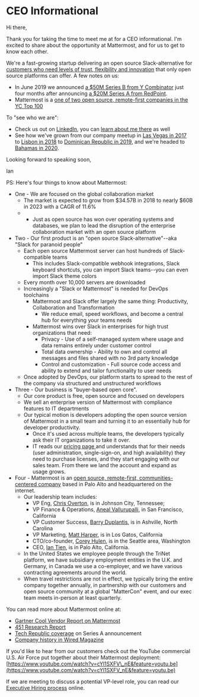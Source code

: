 # CEO Informational

Hi there,

Thank you for taking the time to meet me at for a CEO informational. I'm excited to share about the opportunity at Mattermost, and for us to get to know each other.

We're a fast-growing startup delivering an open source Slack-alternative for [customers who need levels of trust, flexibility and innovation](https://mattermost.com/customers/) that only open source platforms can offer. A few notes on us: 

* In June 2019 we announced [a $50M Series B from Y Combinator](https://www.linkedin.com/feed/update/urn:li:activity:6547125277162639360) just four months after announcing [a $20M Series A from RedPoint](https://www.techrepublic.com/article/how-open-source-mattermost-is-sneaking-up-on-slacks-messaging-empire/).
* Mattermost is a [one of two open source, remote-first companies in the YC Top 100](https://medium.com/@it33/mattermost-joins-gitlab-in-yc-top-100-as-new-open-source-remote-company-cdcb0706e7eb) 

To "see who we are":

* Check us out on [LinkedIn](https://www.linkedin.com/company/mattermost/), you can [learn about me there](https://www.linkedin.com/in/iantien/) as well
* See how we've grown from our company meetup in [Las Vegas in 2017](https://www.youtube.com/watch?v=_RpmrM-5UFY&t=3s) to [Lisbon in 2018](https://www.youtube.com/watch?v=CZXaYttz3NA) to [Dominican Republic in 2019](https://www.youtube.com/watch?v=pMySvCfy7Bw&t=56s), and we're headed to [Bahamas in 2020](https://www.youtube.com/watch?v=t8-UF-wcX_s).

Looking forward to speaking soon,

Ian

PS: Here's four things to know about Mattermost:

* One - We are focused on the global collaboration market 
  * The market is expected to grow from $34.57B in 2018 to nearly $60B in 2023 with a CAGR of 11.6%
  * * Just as open source has won over operating systems and databases, we plan to lead the disruption of the enterprise collaboration market with an open source platform
* Two - Our first product is an "open source Slack-alternative"--aka "Slack for paranoid people"
  * Each open source Mattermost server can host hundreds of Slack-compatible teams
    * This includes Slack-compatible webhook integrations, Slack keyboard shortcuts, you can import Slack teams--you can even import Slack theme colors
  * Every month over 10,000 servers are downloaded
  * Increasingly a "Slack or Mattermost" is needed for DevOps toolchains
    * Mattermost and Slack offer largely the same thing: Productivity, Collaboration and Transformation
      * We reduce email, speed workflows, and become a central hub for everything your teams needs
    * Mattermost wins over Slack in enterprises for high trust organizations that need:
      * Privacy - Use of a self-managed system where usage and data remains entirely under customer control
      * Total data ownership - Ability to own and control all messages and files shared with no 3rd party knowledge
      * Control and customization - Full source code access and ability to extend and tailor functionality to user needs
  * Once adopted by DevOps, our platform starts to spread to the rest of the company via structured and unstructured workflows
* Three - Our business is "buyer-based open core".
  * Our core product is free, open source and focused on developers
  * We sell an enterprise version of Mattermost with compliance features to IT departments 
  * Our typical motion is developers adopting the open source version of Mattermost in a small team and turning it to an essentially hub for developer productivity. 
    * Once it's used across multiple teams, the developers typically ask their IT organizations to take it over. 
    * IT reads our [pricing page ](https://mattermost.com/pricing-self-managed/)and understands that for their needs \(user administration, single-sign-on, and high availability\) they need to purchase licenses, and they start engaging with our sales team. From there we land the account and expand as usage grows. 
* Four - Mattermost is an [open source, remote-first, communities-centered company](https://docs.mattermost.com/process/handbook.html#company) based in Palo Alto and headquartered on the internet.
  * Our leadership team includes: 
    * VP Eng, [Chris Overton](https://www.linkedin.com/in/chris-overton-62b235/), is in Johnson City, Tennessee; 
    * VP Finance & Operations, [Aneal Vallurupalli](https://www.linkedin.com/in/aneal-vallurupalli-4b573a38/), in San Francisco, California 
    * VP Customer Success, [Barry Duplantis](https://www.linkedin.com/in/barryduplantis/), is in Ashville, North Carolina 
    * VP Marketing, [Matt Harper](https://www.linkedin.com/in/matthewrharper/), is in Los Gatos, California 
    * CTO/co-founder, [Corey Hulen](https://www.linkedin.com/in/coreyhulen/), is in the Seattle area, Washington
    * CEO, [Ian Tien](https://www.linkedin.com/in/iantien/), is in Palo Alto, California.
  * In the United States we employee people through the TriNet platform, we have subsidiary employment entities in the U.K. and Germany, in Canada we use a co-employer, and we have various contracting agreements around the world. 
  * When travel restrictions are not in effect, we typically bring the entire company together annually, in partnership with our customers and open source community at a global "MatterCon" event, and our exec team meets in-person at least quarterly. 

You can read more about Mattermost online at:

* [Gartner Cool Vendor Report on Mattermost](https://drive.google.com/file/d/1N7KAE-IwMdUyO0O5p70LQbv15flJQ_7B/view?usp=sharing)
* [451 Research Report](https://drive.google.com/file/d/1ss3hf68ynbJOg2LmBGieHcc3ZAQKaMuU/view?usp=sharing)
* [Tech Republic coverage](https://www.techrepublic.com/article/how-open-source-mattermost-is-sneaking-up-on-slacks-messaging-empire/) on Series A announcement
* [Company history in Wired Magazine](https://www.wired.com/2016/03/open-source-devs-racing-build-better-versions-slack/)

If you'd like to hear from our customers check out the YouTube commercial U.S. Air Force put together about their Mattermost deployment: [https://www.youtube.com/watch?v=cYl1SXFV\_nE&feature=youtu.be](https://www.youtube.com/watch?v=cYl1SXFV_nE&feature=youtu.be)

If we are meeting to discuss a potential VP-level role, you can read our [Executive Hiring process](https://handbook.mattermost.com/contributors/join-us/exec-recruiting) online.

